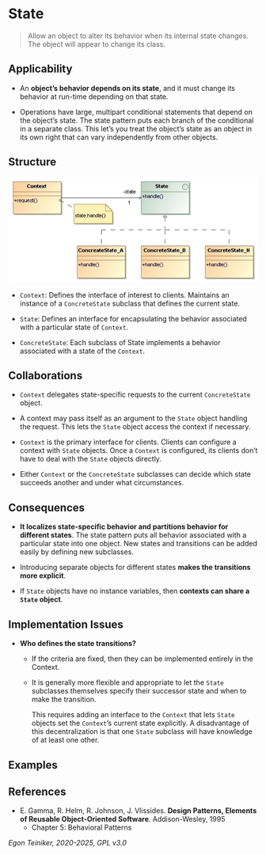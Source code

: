 # State

> Allow an object to alter its behavior when its internal state changes. 
> The object will appear to change its class.
 

## Applicability

* An **object’s behavior depends on its state**, and it must change its 
    behavior at run-time depending on that state.

* Operations have large, multipart conditional statements that depend on 
    the object’s state. The state pattern puts each branch of the conditional 
    in a separate class. This let’s you treat the object’s state as an object 
    in its own right that can vary independently from other objects. 


## Structure

![Class Diagram](figures/ClassDiagram-State.jpg)

* `Context`: Defines the interface of interest to clients. Maintains an 
    instance of a `ConcreteState` subclass that defines the current state. 

* `State`: Defines an interface for encapsulating the behavior associated 
    with a particular state of `Context`.

* `ConcreteState`: Each subclass of State implements a behavior associated 
    with a state of the `Context`.


## Collaborations

* `Context` delegates state-specific requests to the current `ConcreteState` 
    object.

* A context may pass itself as an argument to the `State` object handling 
    the request. This lets the `State` object access the context if necessary.

* `Context` is the primary interface for clients. Clients can configure a 
    context with `State` objects. Once a `Context` is configured, its clients 
    don’t have to deal with the `State` objects directly.

* Either `Context` or the `ConcreteState` subclasses can decide which state 
    succeeds another and under what circumstances.


## Consequences

* **It localizes state-specific behavior and partitions behavior for different 
    states**. The state pattern puts all behavior associated with a particular 
    state into one object. New states and transitions can be added easily by
    defining new subclasses. 

* Introducing separate objects for different states **makes the transitions 
    more explicit**. 

* If `State` objects have no instance variables, then **contexts can share a 
    `State` object**.


## Implementation Issues

* **Who defines the state transitions?** 
    * If the criteria are fixed, then they can be implemented entirely in 
        the Context.

    * It is generally more flexible and appropriate to let the `State` 
        subclasses themselves specify their successor state and when to 
        make the transition.
        
        This requires adding an interface to the `Context` that lets `State` 
        objects set the `Context`’s current state explicitly. A disadvantage 
        of this decentralization is that one `State` subclass will have 
        knowledge of at least one other.


## Examples 


## References 

* E. Gamma, R. Helm, R. Johnson, J. Vlissides. **Design Patterns, Elements of Reusable Object-Oriented Software**. Addison-Wesley, 1995
    * Chapter 5: Behavioral Patterns

*Egon Teiniker, 2020-2025, GPL v3.0*

